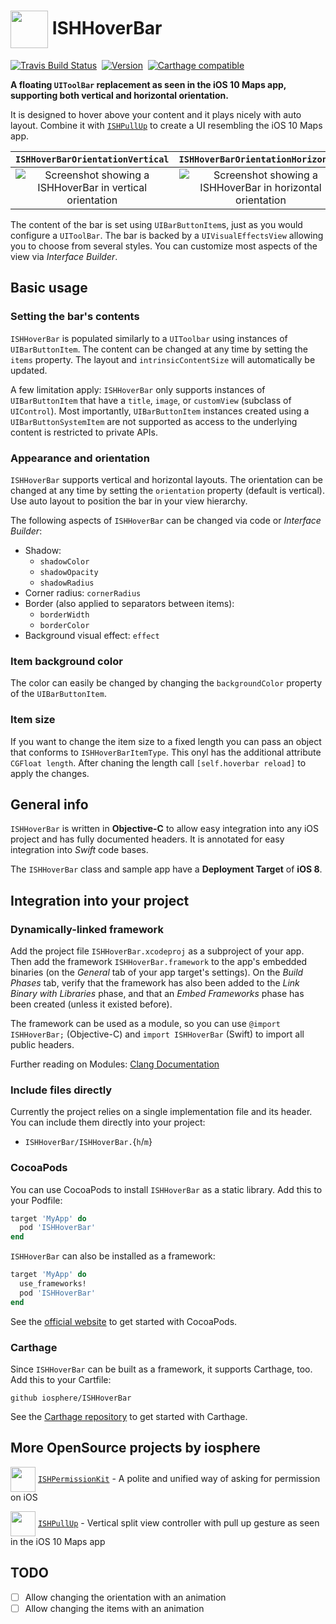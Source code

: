 # <img src="icon.png" align="center" width="60" height="60"> ISHHoverBar

[![Travis Build Status](https://travis-ci.org/iosphere/ISHHoverBar.svg?branch=master)](http://travis-ci.org/iosphere/ISHHoverBar)&nbsp;
[![Version](http://cocoapod-badges.herokuapp.com/v/ISHHoverBar/badge.png)](http://cocoadocs.org/docsets/ISHHoverBar)&nbsp;
[![Carthage compatible](https://img.shields.io/badge/Carthage-compatible-4BC51D.svg?style=flat)](https://github.com/Carthage/Carthage)

**A floating `UIToolBar` replacement as seen in the iOS 10 Maps app, supporting both vertical and horizontal orientation.**  

It is designed to hover above your content and it plays nicely with auto layout. Combine 
it with [`ISHPullUp`](https://github.com/iosphere/ISHPullUp) to create a UI resembling the 
iOS 10 Maps app.

`ISHHoverBarOrientationVertical` |  `ISHHoverBarOrientationHorizontal`
:-------------------------:|:-------------------------:
![Screenshot showing a ISHHoverBar in vertical orientation](screenshot_vertical.png) | ![Screenshot showing a ISHHoverBar in horizontal orientation](screenshot_horizontal.png)

The content of the bar is set using `UIBarButtonItem`s, just as you would configure a `UIToolBar`. 
The bar is backed by a `UIVisualEffectsView` allowing you to choose from several styles. 
You can customize most aspects of the view via *Interface Builder*.

## Basic usage

### Setting the bar's contents

`ISHHoverBar` is populated similarly to a `UIToolbar` using instances of 
`UIBarButtonItem`. The content can be changed at any time by setting the `items` property.
The layout and `intrinsicContentSize` will automatically be updated.

A few limitation apply: `ISHHoverBar` only supports instances of `UIBarButtonItem` that 
have a `title`, `image`, or `customView` (subclass of `UIControl`). Most importantly, 
`UIBarButtonItem` instances created using a `UIBarButtonSystemItem` are not supported as 
access to the underlying content is restricted to private APIs.

### Appearance and orientation

`ISHHoverBar` supports vertical and horizontal layouts. The orientation can be changed 
at any time by setting the `orientation` property (default is vertical). Use auto layout 
to position the bar in your view hierarchy.

The following aspects of `ISHHoverBar` can be changed via code or *Interface Builder*:

* Shadow: 
  * `shadowColor`
  * `shadowOpacity`
  * `shadowRadius`
* Corner radius: `cornerRadius`
* Border (also applied to separators between items):
  * `borderWidth`
  * `borderColor`
* Background visual effect: `effect`

### Item background color

The color can easily be changed by changing the `backgroundColor` property of the `UIBarButtonItem`.

### Item size
If you want to change the item size to a fixed length you can pass an object that conforms to `ISHHoverBarItemType`. This onyl has the additional attribute `CGFloat length`.
After chaning the length call `[self.hoverbar reload]` to apply the changes. 

## General info

`ISHHoverBar` is written in **Objective-C** to allow easy integration into any iOS project 
and has fully documented headers. It is annotated for easy integration into 
*Swift* code bases.

The `ISHHoverBar` class and sample app have a **Deployment Target** of **iOS 8**.

## Integration into your project

### Dynamically-linked framework

Add the project file `ISHHoverBar.xcodeproj` as a subproject of your app. 
Then add the framework `ISHHoverBar.framework` to the app's embedded binaries 
(on the *General* tab of your app target's settings). On the *Build Phases* tab, 
verify that the framework has also been added to the *Link Binary with
Libraries* phase, and that an *Embed Frameworks* phase has been created (unless
it existed before).

The framework can be used as a module, so you can use `@import ISHHoverBar;`
(Objective-C) and `import ISHHoverBar` (Swift) to import all public headers. 

Further reading on Modules: 
[Clang Documentation](http://clang.llvm.org/docs/Modules.html)

### Include files directly

Currently the project relies on a single implementation file and its header. 
You can include them directly into your project:

* `ISHHoverBar/ISHHoverBar.`{`h`/`m`}

### CocoaPods

You can use CocoaPods to install `ISHHoverBar` as a static library. Add this
to your Podfile:

```ruby
target 'MyApp' do
  pod 'ISHHoverBar'
end
```

`ISHHoverBar` can also be installed as a framework:

```ruby
target 'MyApp' do
  use_frameworks!
  pod 'ISHHoverBar'
end
```

See the [official website](https://cocoapods.org/#get_started) to get started with
CocoaPods.

### Carthage

Since `ISHHoverBar` can be built as a framework, it supports Carthage, too. Add
this to your Cartfile:

```
github iosphere/ISHHoverBar
```

See the [Carthage repository](https://github.com/Carthage/Carthage) to get started
with Carthage.

## More OpenSource projects by iosphere

<img src="https://raw.githubusercontent.com/iosphere/ISHPermissionKit/master/icon.png" align="center" width="40" height="40"> [`ISHPermissionKit`](https://github.com/iosphere/ISHPermissionKit) - A polite and unified way of asking for permission on iOS

<img src="https://raw.githubusercontent.com/iosphere/ISHPullUp/master/icon.png" align="center" width="40" height="40"> [`ISHPullUp`](https://github.com/iosphere/ISHPullUp) - Vertical split view controller with pull up gesture as seen in the iOS 10 Maps app

## TODO

* [ ] Allow changing the orientation with an animation
* [ ] Allow changing the items with an animation
